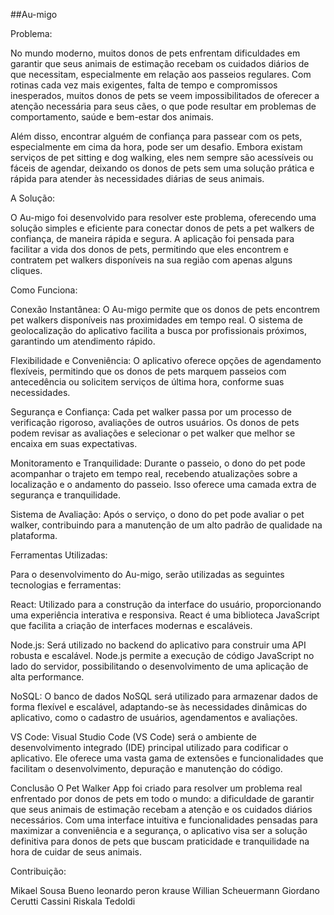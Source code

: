 

##Au-migo

Problema:

No mundo moderno, muitos donos de pets enfrentam dificuldades em garantir que seus animais de estimação recebam os cuidados diários de que necessitam, especialmente em relação aos passeios regulares. Com rotinas cada vez mais exigentes, falta de tempo e compromissos inesperados, muitos donos de pets se veem impossibilitados de oferecer a atenção necessária para seus cães, o que pode resultar em problemas de comportamento, saúde e bem-estar dos animais.

Além disso, encontrar alguém de confiança para passear com os pets, especialmente em cima da hora, pode ser um desafio. Embora existam serviços de pet sitting e dog walking, eles nem sempre são acessíveis ou fáceis de agendar, deixando os donos de pets sem uma solução prática e rápida para atender às necessidades diárias de seus animais.

A Solução:

O Au-migo foi desenvolvido para resolver este problema, oferecendo uma solução simples e eficiente para conectar donos de pets a pet walkers de confiança, de maneira rápida e segura. A aplicação foi pensada para facilitar a vida dos donos de pets, permitindo que eles encontrem e contratem pet walkers disponíveis na sua região com apenas alguns cliques.

Como Funciona:

Conexão Instantânea:
O Au-migo permite que os donos de pets encontrem pet walkers disponíveis nas proximidades em tempo real. O sistema de geolocalização do aplicativo facilita a busca por profissionais próximos, garantindo um atendimento rápido.

Flexibilidade e Conveniência:
O aplicativo oferece opções de agendamento flexíveis, permitindo que os donos de pets marquem passeios com antecedência ou solicitem serviços de última hora, conforme suas necessidades.

Segurança e Confiança:
Cada pet walker passa por um processo de verificação rigoroso, avaliações de outros usuários. Os donos de pets podem revisar as avaliações e selecionar o pet walker que melhor se encaixa em suas expectativas.

Monitoramento e Tranquilidade:
Durante o passeio, o dono do pet pode acompanhar o trajeto em tempo real, recebendo atualizações sobre a localização e o andamento do passeio. Isso oferece uma camada extra de segurança e tranquilidade.

Sistema de Avaliação:
Após o serviço, o dono do pet pode avaliar o pet walker, contribuindo para a manutenção de um alto padrão de qualidade na plataforma.

Ferramentas Utilizadas:

Para o desenvolvimento do Au-migo, serão utilizadas as seguintes tecnologias e ferramentas:

React:
Utilizado para a construção da interface do usuário, proporcionando uma experiência interativa e responsiva. React é uma biblioteca JavaScript que facilita a criação de interfaces modernas e escaláveis.

Node.js:
Será utilizado no backend do aplicativo para construir uma API robusta e escalável. Node.js permite a execução de código JavaScript no lado do servidor, possibilitando o desenvolvimento de uma aplicação de alta performance.

NoSQL:
O banco de dados NoSQL será utilizado para armazenar dados de forma flexível e escalável, adaptando-se às necessidades dinâmicas do aplicativo, como o cadastro de usuários, agendamentos e avaliações.

VS Code:
Visual Studio Code (VS Code) será o ambiente de desenvolvimento integrado (IDE) principal utilizado para codificar o aplicativo. Ele oferece uma vasta gama de extensões e funcionalidades que facilitam o desenvolvimento, depuração e manutenção do código.

Conclusão
O Pet Walker App foi criado para resolver um problema real enfrentado por donos de pets em todo o mundo: a dificuldade de garantir que seus animais de estimação recebam a atenção e os cuidados diários necessários. Com uma interface intuitiva e funcionalidades pensadas para maximizar a conveniência e a segurança, o aplicativo visa ser a solução definitiva para donos de pets que buscam praticidade e tranquilidade na hora de cuidar de seus animais.

Contribuição:

Mikael Sousa Bueno
leonardo peron krause
Willian Scheuermann
Giordano Cerutti Cassini
Riskala Tedoldi
